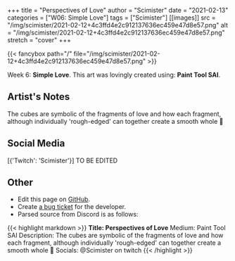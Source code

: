 +++
title =       "Perspectives of Love"
author =      "Scimister"
date =        "2021-02-13"
categories =  ["W06: Simple Love"]
tags =        ["Scimister"]
[[images]]
                      src = "/img/scimister/2021-02-12+4c3ffd4e2c912137636ec459e47d8e57.png"
                      alt = "/img/scimister/2021-02-12+4c3ffd4e2c912137636ec459e47d8e57.png"
                      stretch = "cover"
+++


{{< fancybox path="/" file="/img/scimister/2021-02-12+4c3ffd4e2c912137636ec459e47d8e57.png" >}}


Week 6: **Simple Love**. This art was lovingly created using: **Paint Tool SAI**.

## Artist's Notes

The cubes are symbolic of the fragments of love and how each fragment, although individually 'rough-edged' can together create a smooth whole 🙂

## Social Media

[{'Twitch': 'Scimister'}] TO BE EDITED

## Other

- Edit this page on [GitHub](https://github.com/teaminkling/web-refresh/edit/main/blog/content/blog/scimister-week-6-9323.md).
- Create [a bug ticket](https://github.com/teaminkling/web-refresh/issues/new?assignees=&labels=bug&template=problem-report.md&title=) for the developer.
- Parsed source from Discord is as follows:

{{< highlight markdown >}}
**Title: Perspectives of Love**
Medium: Paint Tool SAI
Description: The cubes are symbolic of the fragments of love and how each fragment, although individually 'rough-edged' can together create a smooth whole 🙂 
Socials: @Scimister on twitch
{{< /highlight >}}